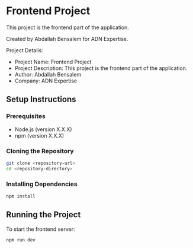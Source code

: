 # Frontend Project

This project is the frontend part of the application.

Created by Abdallah Bensalem for ADN Expertise.

Project Details:
- Project Name: Frontend Project
- Project Description: This project is the frontend part of the application.
- Author: Abdallah Bensalem
- Company: ADN Expertise

## Setup Instructions

### Prerequisites
- Node.js (version X.X.X)
- npm (version X.X.X)

### Cloning the Repository
```bash
git clone <repository-url>
cd <repository-directory>
```

### Installing Dependencies
```bash
npm install
```

## Running the Project

To start the frontend server:
```bash
npm run dev
```
